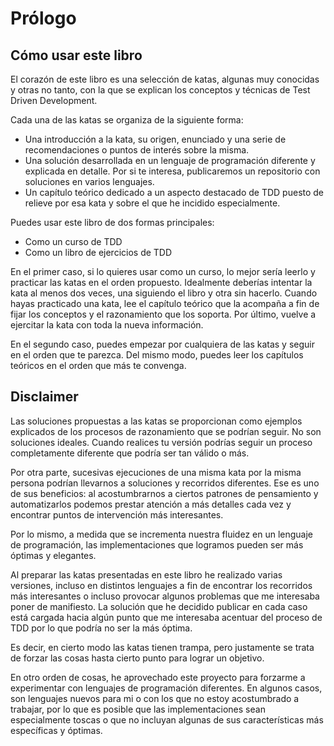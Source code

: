 # Prólogo

## Cómo usar este libro

El corazón de este libro es una selección de katas, algunas muy conocidas y otras no tanto, con la que se explican los conceptos y técnicas de Test Driven Development.

Cada una de las katas se organiza de la siguiente forma:

* Una introducción a la kata, su origen, enunciado y una serie de recomendaciones o puntos de interés sobre la misma.
* Una solución desarrollada en un lenguaje de programación diferente y explicada en detalle. Por si te interesa, publicaremos un repositorio con soluciones en varios lenguajes.
* Un capítulo teórico dedicado a un aspecto destacado de TDD puesto de relieve por esa kata y sobre el que he incidido especialmente.

Puedes usar este libro de dos formas principales:

* Como un curso de TDD
* Como un libro de ejercicios de TDD

En el primer caso, si lo quieres usar como un curso, lo mejor sería leerlo y practicar las katas en el orden propuesto. Idealmente deberías intentar la kata al menos dos veces, una siguiendo el libro y otra sin hacerlo. Cuando hayas practicado una kata, lee el capítulo teórico que la acompaña a fin de fijar los conceptos y el razonamiento que los soporta. Por último, vuelve a ejercitar la kata con toda la nueva información.

En el segundo caso, puedes empezar por cualquiera de las katas y seguir en el orden que te parezca. Del mismo modo, puedes leer los capítulos teóricos en el orden que más te convenga.

## Disclaimer

Las soluciones propuestas a las katas se proporcionan como ejemplos explicados de los procesos de razonamiento que se podrían seguir. No son soluciones ideales. Cuando realices tu versión podrías seguir un proceso completamente diferente que podría ser tan válido o más.

Por otra parte, sucesivas ejecuciones de una misma kata por la misma persona podrían llevarnos a soluciones y recorridos diferentes. Ese es uno de sus beneficios: al acostumbrarnos a ciertos patrones de pensamiento y automatizarlos podemos prestar atención a más detalles cada vez y encontrar puntos de intervención más interesantes.

Por lo mismo, a medida que se incrementa nuestra fluidez en un lenguaje de programación, las implementaciones que logramos pueden ser más óptimas y elegantes.

Al preparar las katas presentadas en este libro he realizado varias versiones, incluso en distintos lenguajes a fin de encontrar los recorridos más interesantes o incluso provocar algunos problemas que me interesaba poner de manifiesto. La solución que he decidido publicar en cada caso está cargada hacia algún punto que me interesaba acentuar del proceso de TDD por lo que podría no ser la más óptima.

Es decir, en cierto modo las katas tienen trampa, pero justamente se trata de forzar las cosas hasta cierto punto para lograr un objetivo.

En otro orden de cosas, he aprovechado este proyecto para forzarme a experimentar con lenguajes de programación diferentes. En algunos casos, son lenguajes nuevos para mi o con los que no estoy acostumbrado a trabajar, por lo que es posible que las implementaciones sean especialmente toscas o que no incluyan algunas de sus características más específicas y óptimas.

